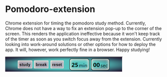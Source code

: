 # Pomodoro-extension
Chrome extension for timing the pomodoro study method. Currently, Chrome does not have a way to fix an extension pop-up to the corner of the screen. This renders the application ineffective because it won't keep track of the timer as soon as you switch focus away from the extension. Currently looking into work-around solutions or other options for how to deploy the app. It will, however, work perfectly fine in a browser. Happy studying!

![Pomodoro Timer](https://github.com/MaxFrank13/Pomodoro-extension/blob/main/app-photo.PNG)
